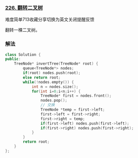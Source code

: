 ### [226. 翻转二叉树](https://leetcode-cn.com/problems/invert-binary-tree/)

难度简单713收藏分享切换为英文关闭提醒反馈

翻转一棵二叉树。

### 解法

```cpp
class Solution {
public:
    TreeNode* invertTree(TreeNode* root) {
        queue<TreeNode*> nodes;
        if(root) nodes.push(root);
        else return root;
        while(!nodes.empty()) {
            int n = nodes.size();
            for(int i=0;i<n;i++) {
                TreeNode* first = nodes.front();
                nodes.pop();
                // 交换
                TreeNode *temp = first->left;
                first->left = first->right;
                first->right = temp;
                if(first->left) nodes.push(first->left);
                if(first->right) nodes.push(first->right);
            }
        }
        return root;
    }
};
```
